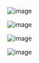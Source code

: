 
  ![image](https://github.com/user-attachments/assets/ffc6b907-db16-4e8a-a81e-87624b10261b)

![image](https://github.com/user-attachments/assets/305b23e7-211b-4244-b213-3606ef29b6e9)

![image](https://github.com/user-attachments/assets/01b9d7f6-acd5-42f5-8d34-423b11ee6f5f)



    
![image](https://github.com/user-attachments/assets/1dbcadd0-f8dc-4471-ac44-7babf5bfd47e)



